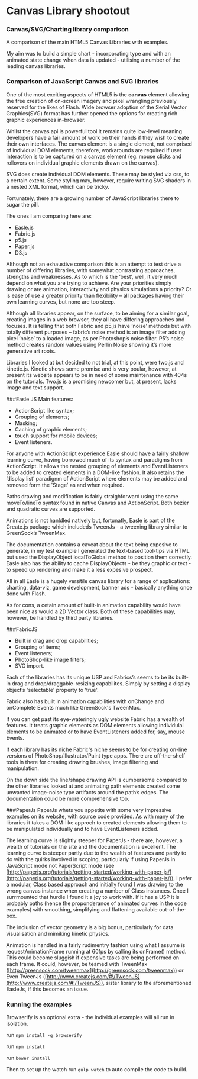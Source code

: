 Canvas Library shootout
===========

### Canvas/SVG/Charting library comparison

A comparison of the main HTML5 Canvas Libraries with examples.

My aim was to build a simple chart - incorporating type and with an animated state change when data is updated - utilising a number of the leading canvas libraries.


### Comparison of JavaScript Canvas and SVG libraries

One of the most exciting aspects of HTML5 is the **canvas** element allowing the free creation of on-screen imagery and pixel wrangling previously reserved for the likes of Flash. Wide browser adoption of the Serial Vector Graphics(SVG)  format has further opened the options for creating rich graphic experiences in-browser.

Whilst the canvas api is powerful tool it remains quite low-level meaning developers have a fair amount of work on their hands if they wish to create their own interfaces. The canvas element is a single element, not comprised of individual DOM elements, therefore, workarounds are required if user interaction is to be captured on a canvas element (eg: mouse clicks and rollovers on individual graphic elements drawn on the canvas).

SVG does create individual DOM elements. These may be styled via css, to a certain extent. Some styling may, however, require writing SVG shaders in a nested XML format, which can be tricky. 

Fortunately, there are a growing number of JavaScript libraries there to sugar the pill.

The ones I am comparing here are: 

* Easle.js
* Fabric.js
* p5.js
* Paper.js
* D3.js

Although not an exhaustive comparison this is an attempt to test drive a number of differing libraries, with somewhat contrasting approaches, strengths and weaknesses. As to which is the ‘best’, well, it very much depend on what you are trying to achieve. Are your priorities simply drawing or are animation, interactivity and physics simulations a priority? Or is ease of use a greater priority than flexibility – all packages having their own learning curves, but none are too steep.

Although all libraries appear, on the surface, to be aiming for a similar goal, creating images in a web browser, they all have differing approaches and focuses. It is telling that both Fabric and p5.js have ‘noise’ methods but with totally different purposes – fabric’s noise method is an image filter adding pixel ‘noise’ to a loaded image, as per Photoshop’s noise filter. P5’s noise method creates random values using Perlin Noise showing it’s more generative art roots. 

Libraries I looked at but decided to not trial, at this point, were two.js and kinetic.js. Kinetic shows some promise and is very poular, however,  at present its website appears to be in need of some maintenance with 404s on the tutorials. Two.js is a promising newcomer but, at present, lacks image and text support.

###Easle JS
 Main features:
 
* ActionScript like syntax;
* Grouping of elements;
* Masking;
* Caching of graphic elements;
* touch support for mobile devices;
* Event listeners.

For anyone with ActionScript experience Easle should have a fairly shallow learning curve, having borrowed much of its syntax and paradigms from ActionScript. It allows the nested grouping of elements and EventListeners to be added to created elements in a DOM-like fashion. It also retains the ‘display list’ paradignm of ActionScript where elements may be added and removed form the 'Stage' as and when required.

Paths drawing and modification is fairly straighforward using the same moveTo/lineTo syntax found in native Canvas and ActionScript. Both bezier and quadratic curves are supported.

Animations is not hanldled natively but, fortunatly, Easle is part of the Create.js package which includeds TweenJs - a tweening library similar to GreenSock’s TweenMax. 

The documentation contains a caveat about the text being expesive to generate, in my test example I generated the text-based tool-tips via HTML but used the DisplayObject localToGlobal method to position them correctly. Easle also has the ability to cache DisplayObjects - be they graphic or text - to speed up rendering and make it a less expesive prospect.

All in all Easle is a hugely versitile canvas library for a range of applications: charting, data-viz, game development, banner ads - basically anything once done with Flash.

As for cons, a cetain amount of built-in animation capability would have been nice as would a 2D Vector class. Both of these capabilities may, however, be handled by third party libraries. 

###FabricJS

* Built in drag and drop capabilities;
* Grouping of items;
* Event listeners;
* PhotoShop-like image filters;
* SVG import.

Each of the libraries has its unique USP and Fabrics’s seems to be its built-in drag and drop/draggable-resizing capabilites. Simply by setting a display object’s 'selectable' property to 'true'.

Fabric also has built in animation capabilities with onChange and onComplete Events much like GreenSock's TweenMax. 

If you can get past its eye-wateringly ugly website Fabric has a wealth of features. It treats graphic elements as DOM elements allowing individulal elements to be animated or to have EventListeners added for, say, mouse Events.

If each library has its niche Fabric's niche seems to be for creating on-line versions of PhotoShop/Illustrator/Paint type apps. There are off-the-shelf tools in there for creating drawing brushes, image filtering and manipulation. 

On the down side the line/shape drawing API is cumbersome compared to the other libraries looked at and animating path elements created some unwanted image-noise type artifacts around the path’s edges. The documentation could be more comprehensive too.

###PaperJs
PaperJs whets you appetite with some very impressive examples on its website, with source code provided. As with many of the libraries it takes a DOM-like approch to created elements allowing them to be manipulated individually and to have EventListeners added. 

The learning curve is slightly steeper for PaperJs - there are, however, a wealth of tutorials on the site and the documentation is excellent. The learning curve is steeper partly due to the wealth of features and partly to do with the quirks involved in scoping, particularly if using PaperJs in JavaScript mode not PaperScript mode (see [http://paperjs.org/tutorials/getting-started/working-with-paper-js/](http://paperjs.org/tutorials/getting-started/working-with-paper-js/)). I pefer a modular, Class based approach and initially found I was drawing to the wrong canvas instance when creating a number of Class instances. Once I surrmounted that hurdle I found it a joy to work with. If it has a USP it is probably paths (hence the proponderance of animated curves in the code examples) with smoothing, simplifying and flattening available out-of-the-box.

The inclusion of vector geometry is a big bonus, particularly for data visualisation and mimiking kinetic physics.

Animation is handled in a fairly rudimentry fashion using what I assume is requestAnimationFrame running at 60fps by calling its onFrame() method. This could become sluggish if expensive tasks are being performed on each frame. It could, however, be teamed with TweenMax ([http://greensock.com/tweenmax](http://greensock.com/tweenmax)) or Even TweenJs ([http://www.createjs.com/#!/TweenJS](http://www.createjs.com/#!/TweenJS)), sister library to the aforementioned EasleJs, if this becomes an issue.


### Running the examples

Browserify is an optional extra - the individual examples will all run in isolation.

run `npm install -g browserify`

run `npm install`

run `bower install`

Then to set up the watch run `gulp watch` to auto compile the code to build.

